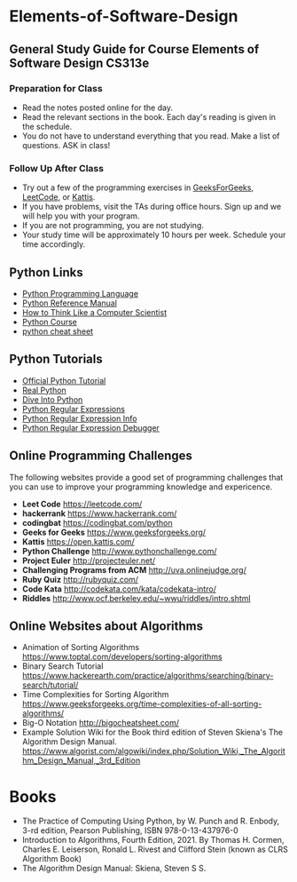# Elements-of-Software-Design




## General Study Guide for Course Elements of Software Design CS313e

### Preparation for Class
* Read the notes posted online for the day.
* Read the relevant sections in the book. Each day's reading is given in the schedule.
* You do not have to understand everything that you read. Make a list of questions. ASK in class!

### Follow Up After Class
* Try out a few of the programming exercises in [GeeksForGeeks](https://www.geeksforgeeks.org/), [LeetCode](https://leetcode.com/), or [Kattis](https://open.kattis.com/).
* If you have problems, visit the TAs during office hours. Sign up and we will help you with your program.
* If you are not programming, you are not studying.
* Your study time will be approximately 10 hours per week. Schedule your time accordingly.



## Python Links

* [Python Programming Language](http://www.python.org/)
* [Python Reference Manual](http://docs.python.org/py3k)
* [How to Think Like a Computer Scientist](http://www.greenteapress.com/thinkpython/thinkCSpy.pdf)
* [Python Course](https://www.python-course.eu/index.php)
* [python cheat sheet](https://www.pythoncheatsheet.org/)


## Python Tutorials

* [Official Python Tutorial](https://docs.python.org/3/tutorial/)
* [Real Python](https://realpython.com/)
* [Dive Into Python](https://realpython.com/)
* [Python Regular Expressions](http://docs.python.org/3/howto/regex.html)
* [Python Regular Expression Info](http://www.regular-expressions.info/python.html)
* [Python Regular Expression Debugger](http://kodos.sourceforge.net/home.html)



## Online Programming Challenges

The following websites provide a good set of programming challenges that you can use to improve your programming knowledge and expericence. 

* **Leet Code** https://leetcode.com/
* **hackerrank** https://www.hackerrank.com/
* **codingbat** https://codingbat.com/python
* **Geeks for Geeks** https://www.geeksforgeeks.org/
* **Kattis** https://open.kattis.com/
* **Python Challenge** http://www.pythonchallenge.com/
* **Project Euler** http://projecteuler.net/
* **Challenging Programs from ACM**  http://uva.onlinejudge.org/
* **Ruby Quiz** http://rubyquiz.com/
* **Code Kata** http://codekata.com/kata/codekata-intro/
* **Riddles** http://www.ocf.berkeley.edu/~wwu/riddles/intro.shtml


## Online Websites about Algorithms

* Animation of Sorting Algorithms https://www.toptal.com/developers/sorting-algorithms
* Binary Search Tutorial https://www.hackerearth.com/practice/algorithms/searching/binary-search/tutorial/
* Time Complexities for Sorting Algorithm https://www.geeksforgeeks.org/time-complexities-of-all-sorting-algorithms/
* Big-O Notation http://bigocheatsheet.com/
* Example Solution Wiki for the Book third edition of Steven Skiena's The Algorithm Design Manual. https://www.algorist.com/algowiki/index.php/Solution_Wiki,_The_Algorithm_Design_Manual,_3rd_Edition

# Books 

* The Practice of Computing Using Python, by W.  Punch and R. Enbody, 3-rd edition, Pearson Publishing, ISBN 978-0-13-437976-0 
* Introduction to Algorithms, Fourth Edition, 2021.  By  Thomas H. Cormen, Charles E. Leiserson, Ronald L. Rivest and Clifford Stein (known as CLRS Algorithm Book)
* The Algorithm Design Manual: Skiena, Steven S S.











